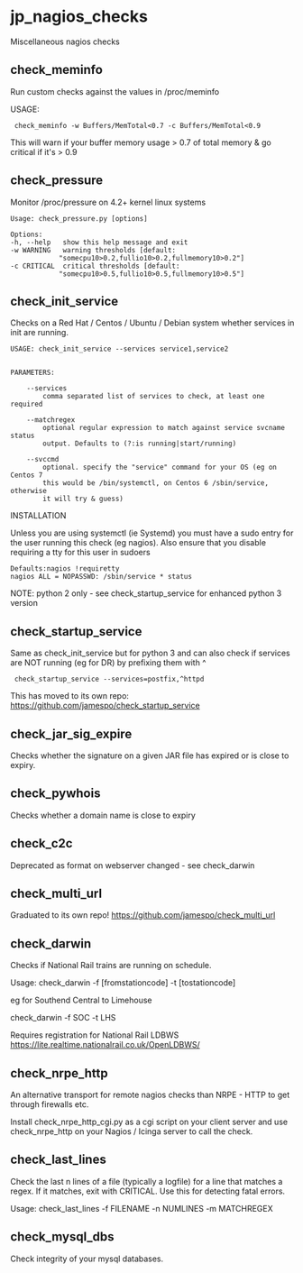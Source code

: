 jp_nagios_checks
================

Miscellaneous nagios checks

check\_meminfo
----------

Run custom checks against the values in /proc/meminfo

USAGE: 

     check_meminfo -w Buffers/MemTotal<0.7 -c Buffers/MemTotal<0.9

This will warn if your buffer memory usage > 0.7 of total memory & go critical if it's > 0.9


check\_pressure
----------

Monitor /proc/pressure on 4.2+ kernel linux systems

	Usage: check_pressure.py [options]

	Options:
	-h, --help   show this help message and exit
	-w WARNING   warning thresholds [default:
				"somecpu10>0.2,fullio10>0.2,fullmemory10>0.2"]
	-c CRITICAL  critical thresholds [default:
				"somecpu10>0.5,fullio10>0.5,fullmemory10>0.5"]



check\_init\_service
----------


Checks on a Red Hat / Centos / Ubuntu / Debian system whether services in init are running.

	USAGE: check_init_service --services service1,service2


	PARAMETERS:

		--services
			comma separated list of services to check, at least one required

		--matchregex
			optional regular expression to match against service svcname status
			output. Defaults to (?:is running|start/running)

		--svccmd
			optional. specify the "service" command for your OS (eg on Centos 7
			this would be /bin/systemctl, on Centos 6 /sbin/service, otherwise
			it will try & guess)

INSTALLATION

Unless you are using systemctl (ie Systemd) you must have a sudo entry for the user running this check (eg nagios). Also ensure that you disable requiring a tty for this user in sudoers

	Defaults:nagios !requiretty
	nagios ALL = NOPASSWD: /sbin/service * status

NOTE: python 2 only - see check_startup_service for enhanced python 3 version


check\_startup\_service
----------

Same as check_init_service but for python 3 and can also check if services are NOT running (eg for DR) by prefixing them with ^

     check_startup_service --services=postfix,^httpd

This has moved to its own repo: https://github.com/jamespo/check_startup_service


check\_jar\_sig\_expire
----------


Checks whether the signature on a given JAR file has expired or is close to expiry.


check_pywhois
----------

Checks whether a domain name is close to expiry


check_c2c
--------

Deprecated as format on webserver changed - see check_darwin


check_multi_url
--------

Graduated to its own repo! https://github.com/jamespo/check_multi_url


check_darwin
---------

Checks if National Rail trains are running on schedule.

Usage: check_darwin -f [fromstationcode] -t [tostationcode]

eg for Southend Central to Limehouse

check_darwin -f SOC -t LHS

Requires registration for National Rail LDBWS
https://lite.realtime.nationalrail.co.uk/OpenLDBWS/


check\_nrpe\_http
---------

An alternative transport for remote nagios checks than NRPE - HTTP to
get through firewalls etc.

Install check\_nrpe\_http\_cgi.py as a cgi script on your client server and
use check\_nrpe\_http on your Nagios / Icinga server to call the check.


check\_last\_lines
---------

Check the last n lines of a file (typically a logfile) for a line that matches
a regex. If it matches, exit with CRITICAL. Use this for detecting fatal errors.

Usage: check_last_lines -f FILENAME -n NUMLINES -m MATCHREGEX


check\_mysql\_dbs
----------

Check integrity of your mysql databases.

